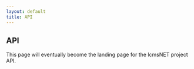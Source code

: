 ```yaml
---
layout: default
title: API
---
```

## API

This page will eventually become the landing page for the lcmsNET project API.
